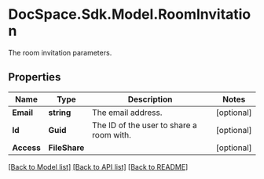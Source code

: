 # DocSpace.Sdk.Model.RoomInvitation
The room invitation parameters.

## Properties

Name | Type | Description | Notes
------------ | ------------- | ------------- | -------------
**Email** | **string** | The email address. | [optional] 
**Id** | **Guid** | The ID of the user to share a room with. | [optional] 
**Access** | **FileShare** |  | [optional] 

[[Back to Model list]](../README.md#documentation-for-models) [[Back to API list]](../README.md#documentation-for-api-endpoints) [[Back to README]](../README.md)

